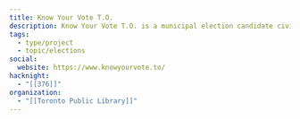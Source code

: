 ```yaml
---
title: Know Your Vote T.O.
description: Know Your Vote T.O. is a municipal election candidate civic learning website developed by the Toronto Public Library.
tags:
  - type/project
  - topic/elections
social:
  website: https://www.knowyourvote.to/
hacknight:
  - "[[376]]"
organization:
  - "[[Toronto Public Library]]"
---
```

